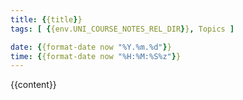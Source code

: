 ```yaml
---
title: {{title}}
tags: [ {{env.UNI_COURSE_NOTES_REL_DIR}}, Topics ]

date: {{format-date now "%Y.%m.%d"}}
time: {{format-date now "%H:%M:%S%z"}}
---
```


{{content}}
